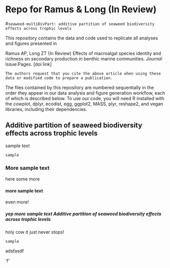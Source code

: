 # Repo for Ramus & Long (In Review)
#`seaweed-multiDivPart: additive partition of seaweed biodiversity effects across trophic levels`

This repository contains the data and code used to replicate all analyses and figures presented in

Ramus AP, Long ZT (In Review) Effects of macroalgal species identity and richness on secondary production in benthic marine communities. *Journal* Issue:Pages. [doi link]

`The authors request that you cite the above article when using these data or modified code to prepare a publication.`

The files contained by this repository are numbered sequentially in the order they appear in our data analysis and figure generation workflow, each of which is described below. To use our code, you will need R installed with the cowplot, dplyr, ecodist, egg, ggplot2, MASS, plyr, reshape2, and vegan libraries, including their dependencies. 

## Additive partition of seaweed biodiversity effects across trophic levels

sample text

`sample`

### More sample text

here some more

#### more sample text

even more!

##### yep more sample text Additive partition of seaweed biodiversity effects across trophic levels

holy cow it just never stops!

`sample`

adsfasdf

'f'


